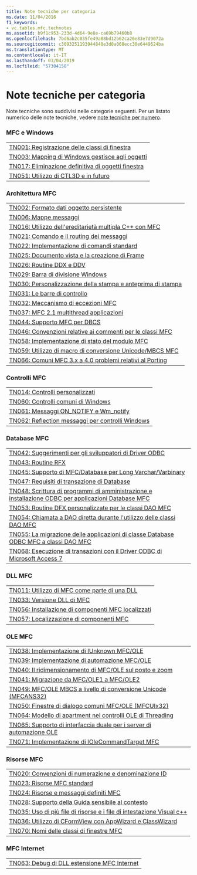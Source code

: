 ```yaml
---
title: Note tecniche per categoria
ms.date: 11/04/2016
f1_keywords:
- vc.tables.mfc.technotes
ms.assetid: b9f1c953-233d-4d64-9e8e-ca69b79460b8
ms.openlocfilehash: 7bd6ab2c035fe49a88bd12b62ca26e83e7d9072a
ms.sourcegitcommit: c3093251193944840e3d0a068ecc30e6449624ba
ms.translationtype: MT
ms.contentlocale: it-IT
ms.lasthandoff: 03/04/2019
ms.locfileid: "57304158"
---
```

# <a name="technical-notes-by-category"></a>Note tecniche per categoria

Note tecniche sono suddivisi nelle categorie seguenti. Per un listato numerico delle note tecniche, vedere [note tecniche per numero](../mfc/technical-notes-by-number.md).

### <a name="mfc-and-windows"></a>MFC e Windows

||
|-|
|[TN001: Registrazione delle classi di finestra](../mfc/tn001-window-class-registration.md)|
|[TN003: Mapping di Windows gestisce agli oggetti](../mfc/tn003-mapping-of-windows-handles-to-objects.md)|
|[TN017: Eliminazione definitiva di oggetti finestra](../mfc/tn017-destroying-window-objects.md)|
|[TN051: Utilizzo di CTL3D e in futuro](../mfc/tn051-using-ctl3d-now-and-in-the-future.md)|

### <a name="mfc-architecture"></a>Architettura MFC

||
|-|
|[TN002: Formato dati oggetto persistente](../mfc/tn002-persistent-object-data-format.md)|
|[TN006: Mappe messaggi](../mfc/tn006-message-maps.md)|
|[TN016: Utilizzo dell'ereditarietà multipla C++ con MFC](../mfc/tn016-using-cpp-multiple-inheritance-with-mfc.md)|
|[TN021: Comando e il routing dei messaggi](../mfc/tn021-command-and-message-routing.md)|
|[TN022: Implementazione di comandi standard](../mfc/tn022-standard-commands-implementation.md)|
|[TN025: Documento vista e la creazione di Frame](../mfc/tn025-document-view-and-frame-creation.md)|
|[TN026: Routine DDX e DDV](../mfc/tn026-ddx-and-ddv-routines.md)|
|[TN029: Barra di divisione Windows](../mfc/tn029-splitter-windows.md)|
|[TN030: Personalizzazione della stampa e anteprima di stampa](../mfc/tn030-customizing-printing-and-print-preview.md)|
|[TN031: Le barre di controllo](../mfc/tn031-control-bars.md)|
|[TN032: Meccanismo di eccezioni MFC](../mfc/tn032-mfc-exception-mechanism.md)|
|[TN037: MFC 2.1 multithread applicazioni](../mfc/tn037-multithreaded-mfc-2-1-applications.md)|
|[TN044: Supporto MFC per DBCS](../mfc/tn044-mfc-support-for-dbcs.md)|
|[TN046: Convenzioni relative ai commenti per le classi MFC](../mfc/tn046-commenting-conventions-for-the-mfc-classes.md)|
|[TN058: Implementazione di stato del modulo MFC](../mfc/tn058-mfc-module-state-implementation.md)|
|[TN059: Utilizzo di macro di conversione Unicode/MBCS MFC](../mfc/tn059-using-mfc-mbcs-unicode-conversion-macros.md)|
|[TN066: Comuni MFC 3.x a 4.0 problemi relativi al Porting](../mfc/tn066-common-mfc-3-x-to-4-0-porting-issues.md)|

### <a name="mfc-controls"></a>Controlli MFC

||
|-|
|[TN014: Controlli personalizzati](../mfc/tn014-custom-controls.md)|
|[TN060: Controlli comuni di Windows](../mfc/tn060-the-new-windows-common-controls.md)|
|[TN061: Messaggi ON_NOTIFY e Wm_notify](../mfc/tn061-on-notify-and-wm-notify-messages.md)|
|[TN062: Reflection messaggi per controlli Windows](../mfc/tn062-message-reflection-for-windows-controls.md)|

### <a name="mfc-database"></a>Database MFC

||
|-|
|[TN042: Suggerimenti per gli sviluppatori di Driver ODBC](../mfc/tn042-odbc-driver-developer-recommendations.md)|
|[TN043: Routine RFX](../mfc/tn043-rfx-routines.md)|
|[TN045: Supporto di MFC/Database per Long Varchar/Varbinary](../mfc/tn045-mfc-database-support-for-long-varchar-varbinary.md)|
|[TN047: Requisiti di transazione di Database](../mfc/tn047-relaxing-database-transaction-requirements.md)|
|[TN048: Scrittura di programmi di amministrazione e installazione ODBC per applicazioni Database MFC](../mfc/tn048-writing-odbc-setup-and-administration-programs.md)|
|[TN053: Routine DFX personalizzate per le classi DAO MFC](../mfc/tn053-custom-dfx-routines-for-dao-database-classes.md)|
|[TN054: Chiamata a DAO diretta durante l'utilizzo delle classi DAO MFC](../mfc/tn054-calling-dao-directly-while-using-mfc-dao-classes.md)|
|[TN055: La migrazione delle applicazioni di classe Database ODBC MFC a classi DAO MFC](../mfc/tn055-migrating-mfc-odbc-database-class-applications-to-mfc-dao-classes.md)|
|[TN068: Esecuzione di transazioni con il Driver ODBC di Microsoft Access 7](../mfc/tn068-performing-transactions-with-the-microsoft-access-7-odbc-driver.md)|

### <a name="mfc-dlls"></a>DLL MFC

||
|-|
|[TN011: Utilizzo di MFC come parte di una DLL](../mfc/tn011-using-mfc-as-part-of-a-dll.md)|
|[TN033: Versione DLL di MFC](../mfc/tn033-dll-version-of-mfc.md)|
|[TN056: Installazione di componenti MFC localizzati](../mfc/tn056-installation-of-localized-mfc-components.md)|
|[TN057: Localizzazione di componenti MFC](../mfc/tn057-localization-of-mfc-components.md)|

### <a name="mfc-ole"></a>OLE MFC

||
|-|
|[TN038: Implementazione di IUnknown MFC/OLE](../mfc/tn038-mfc-ole-iunknown-implementation.md)|
|[TN039: Implementazione di automazione MFC/OLE](../mfc/tn039-mfc-ole-automation-implementation.md)|
|[TN040: Il ridimensionamento di MFC/OLE sul posto e zoom](../mfc/tn040-mfc-ole-in-place-resizing-and-zooming.md)|
|[TN041: Migrazione da MFC/OLE1 a MFC/OLE2](../mfc/tn041-mfc-ole1-migration-to-mfc-ole-2.md)|
|[TN049: MFC/OLE MBCS a livello di conversione Unicode (MFCANS32)](../mfc/tn049-mfc-ole-mbcs-to-unicode-translation-layer-mfcans32.md)|
|[TN050: Finestre di dialogo comuni MFC/OLE (MFCUIx32)](../mfc/tn050-mfc-ole-common-dialogs-mfcuix32.md)|
|[TN064: Modello di apartment nei controlli OLE di Threading](../mfc/tn064-apartment-model-threading-in-activex-controls.md)|
|[TN065: Supporto di interfaccia duale per i server di automazione OLE](../mfc/tn065-dual-interface-support-for-ole-automation-servers.md)|
|[TN071: Implementazione di IOleCommandTarget MFC](../mfc/tn071-mfc-iolecommandtarget-implementation.md)|

### <a name="mfc-resources"></a>Risorse MFC

||
|-|
|[TN020: Convenzioni di numerazione e denominazione ID](../mfc/tn020-id-naming-and-numbering-conventions.md)|
|[TN023: Risorse MFC standard](../mfc/tn023-standard-mfc-resources.md)|
|[TN024: Risorse e messaggi definiti MFC](../mfc/tn024-mfc-defined-messages-and-resources.md)|
|[TN028: Supporto della Guida sensibile al contesto](../mfc/tn028-context-sensitive-help-support.md)|
|[TN035: Uso di più file di risorse e i file di intestazione Visual c++](../mfc/tn035-using-multiple-resource-files-and-header-files-with-visual-cpp.md)|
|[TN036: Utilizzo di CFormView con AppWizard e ClassWizard](../mfc/tn036-using-cformview-with-appwizard-and-classwizard.md)|
|[TN070: Nomi delle classi di finestre MFC](../mfc/tn070-mfc-window-class-names.md)|

### <a name="mfc-internet"></a>MFC Internet

||
|-|
|[TN063: Debug di DLL estensione MFC Internet](../mfc/tn063-debugging-internet-extension-dlls.md)|
